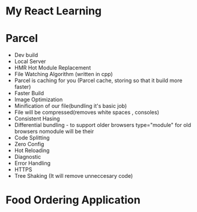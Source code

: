 # My React Learning

# Parcel

- Dev build
- Local Server
- HMR Hot Module Replacement
- File Watching Algorithm (written in cpp)
- Parcel is caching for you (Parcel cache, storing so that it build more faster)
- Faster Build
- Image Optimization
- Minification of our file(bundling it's basic job)
- File will be compressed(removes white spaces , consoles)
- Consistent Hasing
- Differential bundling - to support older browsers type="module" for old browsers nomodule will be their
- Code Splitting
- Zero Config
- Hot Reloading
- Diagnostic
- Error Handling
- HTTPS
- Tree Shaking (It will remove unneccesary code)

# Food Ordering Application
